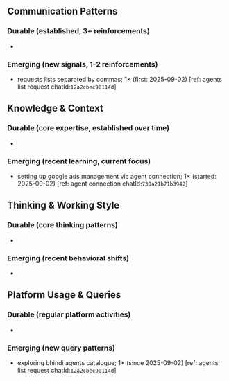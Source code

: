 ## Communication Patterns
### Durable (established, 3+ reinforcements)
- 

### Emerging (new signals, 1-2 reinforcements)
- requests lists separated by commas; 1× (first: 2025-09-02) [ref: agents list request chatId:`12a2cbec90114d`]

## Knowledge & Context
### Durable (core expertise, established over time)
- 

### Emerging (recent learning, current focus)
- setting up google ads management via agent connection; 1× (started: 2025-09-02) [ref: agent connection chatId:`730a21b71b3942`]

## Thinking & Working Style
### Durable (core thinking patterns)
- 

### Emerging (recent behavioral shifts)
- 

## Platform Usage & Queries
### Durable (regular platform activities)
- 

### Emerging (new query patterns)
- exploring bhindi agents catalogue; 1× (since 2025-09-02) [ref: agents list request chatId:`12a2cbec90114d`]